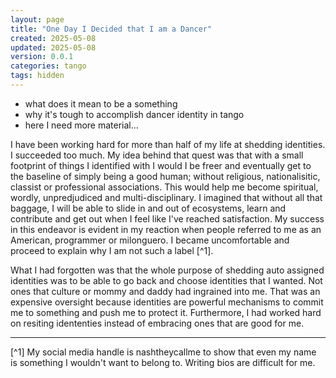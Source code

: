 ```yaml
---
layout: page
title: "One Day I Decided that I am a Dancer"
created: 2025-05-08
updated: 2025-05-08
version: 0.0.1
categories: tango
tags: hidden
---
```


- what does it mean to be a something
- why it's tough to accomplish dancer identity in tango
- here I need more material...

I have been working hard for more than half of my life at shedding identities. I succeeded too much. My idea behind that quest was that with a small footprint of things I identified with I would I be freer and eventually get to the baseline of simply being a good human; without religious, nationalisitic, classist or  professional associations. This would help me become spiritual, wordly, unpredjudiced and multi-disciplinary. I imagined that without all that baggage, I will be able to slide in and out of ecosystems, learn and contribute and get out when I feel like I've reached satisfaction. My success in this endeavor is evident in my reaction when people referred to me as an American, programmer or milonguero. I became uncomfortable and proceed to explain why I am not such a label [^1].

What I had forgotten was that the whole purpose of shedding auto assigned identities was to be able to go back and choose identities that I wanted. Not ones that culture or mommy and daddy had ingrained into me. That was an expensive oversight because identities are powerful mechanisms to commit me to something and push  me to protect it. Furthermore, I had worked hard on resiting idententies instead of embracing ones that are good for me.

---
[^1] My social media handle is nashtheycallme to show that even my name is something I wouldn't want to belong to. Writing bios are difficult for me.
